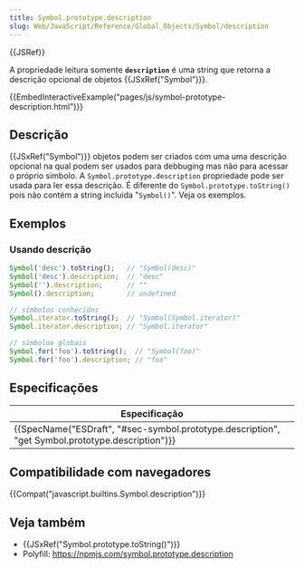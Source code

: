 ```yaml
---
title: Symbol.prototype.description
slug: Web/JavaScript/Reference/Global_Objects/Symbol/description
---
```

{{JSRef}}

A propriedade leitura somente **`description`** é uma string que retorna a descrição opcional de objetos {{JSxRef("Symbol")}}.

{{EmbedInteractiveExample("pages/js/symbol-prototype-description.html")}}

## Descrição

{{JSxRef("Symbol")}} objetos podem ser criados com uma uma descrição opcional na qual podem ser usados para debbuging mas não para acessar o próprio símbolo. A `Symbol.prototype.description` propriedade pode ser usada para ler essa descrição. É diferente do `Symbol.prototype.toString()` pois não contém a string incluida "`Symbol()`". Veja os exemplos.

## Exemplos

### Usando descrição

```js
Symbol('desc').toString();   // "Symbol(desc)"
Symbol('desc').description;  // "desc"
Symbol('').description;      // ""
Symbol().description;        // undefined

// símbolos conhecidos
Symbol.iterator.toString();  // "Symbol(Symbol.iterator)"
Symbol.iterator.description; // "Symbol.iterator"

// símbolos globais
Symbol.for('foo').toString();  // "Symbol(foo)"
Symbol.for('foo').description; // "foo"
```

## Especificações

| Especificação                                                                                                                    |
| -------------------------------------------------------------------------------------------------------------------------------- |
| {{SpecName("ESDraft", "#sec-symbol.prototype.description", "get Symbol.prototype.description")}} |

## Compatibilidade com navegadores

{{Compat("javascript.builtins.Symbol.description")}}

## Veja também

- {{JSxRef("Symbol.prototype.toString()")}}
- Polyfill: <https://npmjs.com/symbol.prototype.description>
